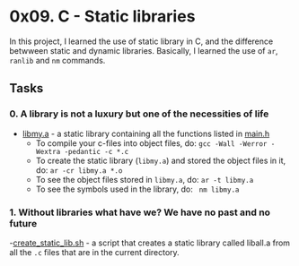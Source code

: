 # 0x09. C - Static libraries

In this project, I learned the use of static library in C, and the difference betwween static and dynamic libraries. Basically, I learned the use of ```ar```, ```ranlib``` and ```nm``` commands.

## Tasks

### 0. A library is not a luxury but one of the necessities of life
- [libmy.a](https://github.com/jacobgbemi/alx-low_level_programming/blob/master/0x09-static_libraries/libmy.a) - a static library containing all the functions listed in [main.h](https://github.com/jacobgbemi/alx-low_level_programming/blob/master/0x09-static_libraries/main.h)
  - To compile your c-files into object files, do: ```gcc -Wall -Werror -Wextra -pedantic -c *.c```
  - To create the static library (```libmy.a```) and stored the object files in it, do: ```ar -cr libmy.a *.o```
  - To see the object files stored in ```libmy.a```, do: ```ar -t libmy.a```  
  - To see the symbols used in the library, do: ``` nm libmy.a```

### 1. Without libraries what have we? We have no past and no future
-[create_static_lib.sh](https://github.com/jacobgbemi/alx-low_level_programming/blob/master/0x09-static_libraries/create_static_lib.sh) - a script that creates a static library called liball.a from all the ```.c``` files that are in the current directory.
